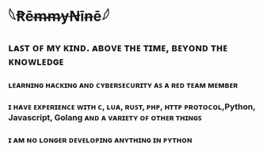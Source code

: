 <h1> 𓆩ꞦēᵯᵯɏꞤīꞥē𓆪 </h1>
<h2> ʟᴀꜱᴛ ᴏꜰ ᴍʏ ᴋɪɴᴅ. ᴀʙᴏᴠᴇ ᴛʜᴇ ᴛɪᴍᴇ, ʙᴇʏᴏɴᴅ ᴛʜᴇ ᴋɴᴏᴡʟᴇᴅɢᴇ </h2>
<h3> ʟᴇᴀʀɴɪɴɢ ʜᴀᴄᴋɪɴɢ ᴀɴᴅ ᴄʏʙᴇʀꜱᴇᴄᴜʀɪᴛʏ ᴀꜱ ᴀ ʀᴇᴅ ᴛᴇᴀᴍ ᴍᴇᴍʙᴇʀ </h3>
<h3> ɪ ʜᴀᴠᴇ ᴇxᴘᴇʀɪᴇɴᴄᴇ ᴡɪᴛʜ ᴄ, ʟᴜᴀ, ʀᴜꜱᴛ, ᴘʜᴘ, ʜᴛᴛᴘ ᴘʀᴏᴛᴏᴄᴏʟ,Python, Javascript, Golang ᴀɴᴅ ᴀ ᴠᴀʀɪᴇᴛʏ ᴏꜰ ᴏᴛʜᴇʀ ᴛʜɪɴɢꜱ </h3>
<h3> ɪ ᴀᴍ ɴᴏ ʟᴏɴɢᴇʀ ᴅᴇᴠᴇʟᴏᴘɪɴɢ ᴀɴʏᴛʜɪɴɢ ɪɴ ᴘʏᴛʜᴏɴ </h3>

